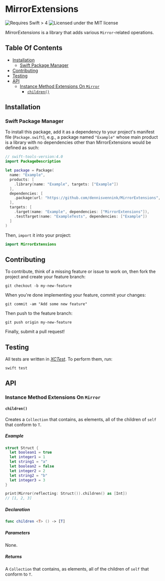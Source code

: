 # MirrorExtensions

![Requires Swift > 4](https://img.shields.io/badge/Language-Swift%204-F04C3E.svg) ![Licensed under the MIT license](https://img.shields.io/badge/License-MIT-lightgrey.svg)

_MirrorExtensions_ is a library that adds various `Mirror`-related operations.

## Table Of Contents

- [Installation](#installation)
    - [Swift Package Manager](#swift-package-manager)
- [Contributing](#contributing)
- [Testing](#testing)
- [API](#api)
    - [Instance Method Extensions On `Mirror`](#instance-method-extensions-on-mirror)
        - [`children()`](#children)

## Installation

### Swift Package Manager

To install this package, add it as a dependency to your project's manifest file (`Package.swift`), e.g., a package named `"Example"` whose main product is a library with no dependencies other than MirrorExtensions would be defined as such:

```swift
// swift-tools-version:4.0
import PackageDescription

let package = Package(
  name: "Example",
  products: [
    .library(name: "Example", targets: ["Example"])
  ],
  dependencies: [
    .package(url: "https://github.com/dennisvennink/MirrorExtensions", from: "0.1.1")
  ],
  targets: [
    .target(name: "Example", dependencies: ["MirrorExtensions"]),
    .testTarget(name: "ExampleTests", dependencies: ["Example"])
  ]
)
```

Then, `import` it into your project:

```swift
import MirrorExtensions
```

## Contributing

To contribute, think of a missing feature or issue to work on, then fork the project and create your feature branch:

```shell
git checkout -b my-new-feature
```

When you're done implementing your feature, commit your changes:

```shell
git commit -am "Add some new feature"
```

Then push to the feature branch:

```shell
git push origin my-new-feature
```

Finally, submit a pull request!

## Testing

All tests are written in [_XCTest_](https://developer.apple.com/documentation/xctest). To perform them, run:

```shell
swift test
```

## API

### Instance Method Extensions On `Mirror`

#### `children()`

Creates a `Collection` that contains, as elements, all of the children of `self` that conform to `T`.

##### Example

```swift
struct Struct {
  let boolean1 = true
  let integer1 = 1
  let string1 = "a"
  let boolean2 = false
  let integer2 = 2
  let string2 = "b"
  let integer3 = 3
}

print(Mirror(reflecting: Struct()).children() as [Int])
// [1, 2, 3]
```

##### Declaration

```swift
func children <T> () -> [T]
```

##### Parameters

None.

##### Returns

A `Collection` that contains, as elements, all of the children of `self` that conform to `T`.
